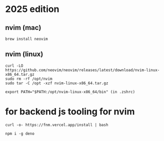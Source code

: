 # 2025 edition

## nvim (mac)
```
brew install neovim
```
## nvim (linux)
```
curl -LO https://github.com/neovim/neovim/releases/latest/download/nvim-linux-x86_64.tar.gz
sudo rm -rf /opt/nvim
sudo tar -C /opt -xzf nvim-linux-x86_64.tar.gz

export PATH="$PATH:/opt/nvim-linux-x86_64/bin" (in .zshrc)
```


# for backend js tooling for nvim
```
curl -o- https://fnm.vercel.app/install | bash

npm i -g deno
```
